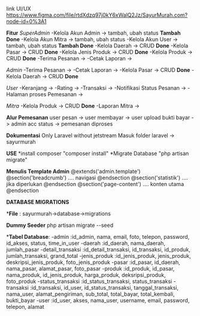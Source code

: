 link UI/UX
https://www.figma.com/file/rtdXdzq97j0kY6xWalQ2Jz/SayurMurah.com?node-id=0%3A1

**Fitur**
*SuperAdmin*
-Kelola Akun Admin      -> tambah, ubah status **Tambah Done**
-Kelola Akun Mitra      -> tambah, ubah status
-Kelola Akun User       -> tambah, ubah status **Tambah Done**
-Kelola Daerah          -> CRUD **Done**
-Kelola Pasar           -> CRUD **Done**
-Kelola Jenis Produk    -> CRUD **Done**
-Kelola Produk          -> CRUD **Done**
-Terima Pesanan         ->
-Cetak Laporan          ->

*Admin*
-Terima Pesanan ->
-Cetak Laporan  ->
-Kelola Pasar   -> CRUD **Done**
-Kelola Daerah  -> CRUD **Done**

*User*
-Keranjang                  ->
-Rating                     ->
-Transaksi                  ->
-Notifikasi Status Pesanan  ->
-Halaman proses Pemesanan   ->

*Mitra*
-Kelola Produk  -> CRUD **Done**
-Laporan Mitra  ->

**Alur Pemesanan**
user pesan -> user membayar -> user upload bukti bayar -> admin acc status -> pemesanan diproses

**Dokumentasi**
Only Laravel without jetstream
Masuk folder laravel -> sayurmurah

**USE**
*install composer
    "composer install"
*Migrate Database
    "php artisan migrate"

**Menulis Template Admin**
@extends('admin.template')
@section('breadcrumb')
.... navigasi
@endsection
@section('statistik')
.... jika diperlukan
@endsection
@section('page-content')
.... konten utama
@endsection


**DATABASE MIGRATIONS**

***File** :
sayurmurah->database->migrations

**Dummy Seeder**
php artisan migrate --seed

***Tabel Database**:
-admin              :id_admin, nama, email, foto, telepon, password, id_akses, status, time_in_user
-daerah             :id_daerah, nama_daerah, jumlah_pasar
-detail_transaksi   :id_detail_transaksi, id_transaksi, id_produk, jumlah_transaksi, grand_total
-jenis_produk       :id_jenis_produk, jenis_produk, deskripsi_jenis_produk, foto_jenis_produk
-pasar              :id_pasar, id_daerah, nama_pasar, alamat_pasar, foto_pasar
-produk             :id_produk, id_pasar, nama_produk, id_jenis_produk, harga_produk, deksripsi_produk, foto_produk
-status_transaksi   :id_status_transaksi, status_transaksi
-transaksi          :id_transaksi, id_user, id_status_transaksi, tanggal_transaksi, nama_user, alamat_pengiriman, sub_total, total_bayar, total_kembali, bukti_bayar
-user               :id_user, akses, nama_user, username, email, password, telepon, alamat